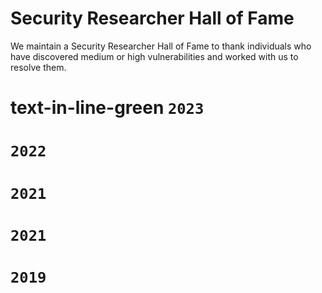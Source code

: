 # Security Researcher Hall of Fame
We maintain a Security Researcher Hall of Fame to thank individuals who have discovered medium or high vulnerabilities and worked with us to resolve them.

# text-in-line-green ``2023 ``
# ``2022 ``
# ``2021 ``
# ``2021 ``
# ``2019 ``

